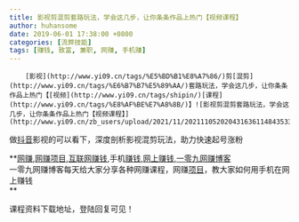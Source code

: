 ```yaml
---
title: 影视剪混剪套路玩法，学会这几步，让你条条作品上热门【视频课程】
author: huhansome
date: 2019-06-01 17:38:00 +0800
categories: [流弊技能]
tags: [赚钱, 致富, 兼职, 网赚, 手机赚]
---
```



        [影视](http://www.yi09.cn/tags/%E5%BD%B1%E8%A7%86/)剪[混剪](http://www.yi09.cn/tags/%E6%B7%B7%E5%89%AA/)套路玩法，学会这几步，让你条条作品上热门【[视频](http://www.yi09.cn/tags/shipin/)[课程](http://www.yi09.cn/tags/%E8%AF%BE%E7%A8%8B/)】![影视剪混剪套路玩法，学会这几步，让你条条作品上热门【视频课程】](http://www.yi09.cn/zb_users/upload/2021/11/20211105202043163611484353303.jpeg)

做[抖音](http://www.yi09.cn/tags/%E6%8A%96%E9%9F%B3/)影视的可以看下，深度剖析影视混剪玩法，助力快速起号涨粉

  

**[网赚](http://www.yi09.cn/tags/%E7%BD%91%E8%B5%9A/),[网赚项目](http://www.yi09.cn/tags/%E7%BD%91%E8%B5%9A%E9%A1%B9%E7%9B%AE/),[互联网赚钱](http://www.yi09.cn/tags/%E4%BA%92%E8%81%94%E7%BD%91%E8%B5%9A%E9%92%B1/),手机[赚钱](http://www.yi09.cn/tags/%E8%B5%9A%E9%92%B1/),[网上赚钱](http://www.yi09.cn/tags/%E7%BD%91%E4%B8%8A%E8%B5%9A%E9%92%B1/),[一零九网赚博客](http://www.yi09.cn/tags/%E4%B8%80%E9%9B%B6%E4%B9%9D%E7%BD%91%E8%B5%9A%E5%8D%9A%E5%AE%A2/)  
一零九网赚博客每天给大家分享各种网赚课程，网赚[项目](http://www.yi09.cn/tags/%E9%A1%B9%E7%9B%AE/)，教大家如何用手机在网上赚钱  
**  
  
  

课程资料下载地址，登陆回复可见！


